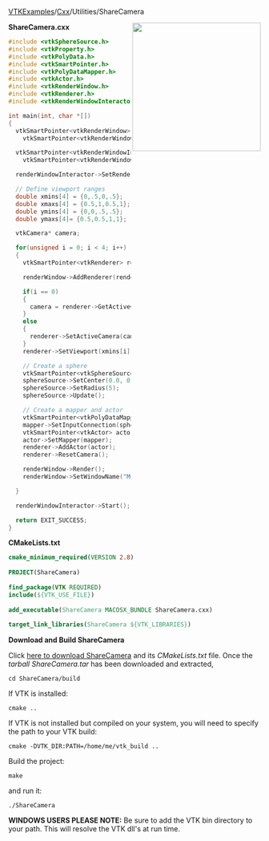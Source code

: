 [VTKExamples](Home)/[Cxx](Cxx)/Utilities/ShareCamera

<img align="right" src="https://github.com/lorensen/VTKExamples/raw/master/Testing/Baseline/Utilities/TestShareCamera.png" width="256" />

**ShareCamera.cxx**
```c++
#include <vtkSphereSource.h>
#include <vtkProperty.h>
#include <vtkPolyData.h>
#include <vtkSmartPointer.h>
#include <vtkPolyDataMapper.h>
#include <vtkActor.h>
#include <vtkRenderWindow.h>
#include <vtkRenderer.h>
#include <vtkRenderWindowInteractor.h>

int main(int, char *[])
{
  vtkSmartPointer<vtkRenderWindow> renderWindow =
    vtkSmartPointer<vtkRenderWindow>::New();

  vtkSmartPointer<vtkRenderWindowInteractor> renderWindowInteractor =
    vtkSmartPointer<vtkRenderWindowInteractor>::New();

  renderWindowInteractor->SetRenderWindow(renderWindow);

  // Define viewport ranges
  double xmins[4] = {0,.5,0,.5};
  double xmaxs[4] = {0.5,1,0.5,1};
  double ymins[4] = {0,0,.5,.5};
  double ymaxs[4]= {0.5,0.5,1,1};

  vtkCamera* camera;

  for(unsigned i = 0; i < 4; i++)
  {
    vtkSmartPointer<vtkRenderer> renderer = vtkSmartPointer<vtkRenderer>::New();

    renderWindow->AddRenderer(renderer);

    if(i == 0)
    {
      camera = renderer->GetActiveCamera();
    }
    else
    {
      renderer->SetActiveCamera(camera);
    }
    renderer->SetViewport(xmins[i],ymins[i],xmaxs[i],ymaxs[i]);

    // Create a sphere
    vtkSmartPointer<vtkSphereSource> sphereSource = vtkSmartPointer<vtkSphereSource>::New();
    sphereSource->SetCenter(0.0, 0.0, 0.0);
    sphereSource->SetRadius(5);
    sphereSource->Update();

    // Create a mapper and actor
    vtkSmartPointer<vtkPolyDataMapper> mapper = vtkSmartPointer<vtkPolyDataMapper>::New();
    mapper->SetInputConnection(sphereSource->GetOutputPort());
    vtkSmartPointer<vtkActor> actor = vtkSmartPointer<vtkActor>::New();
    actor->SetMapper(mapper);
    renderer->AddActor(actor);
    renderer->ResetCamera();

    renderWindow->Render();
    renderWindow->SetWindowName("Multiple ViewPorts");

  }

  renderWindowInteractor->Start();

  return EXIT_SUCCESS;
}
```
**CMakeLists.txt**
```cmake
cmake_minimum_required(VERSION 2.8)
 
PROJECT(ShareCamera)
 
find_package(VTK REQUIRED)
include(${VTK_USE_FILE})
 
add_executable(ShareCamera MACOSX_BUNDLE ShareCamera.cxx)
 
target_link_libraries(ShareCamera ${VTK_LIBRARIES})
```

**Download and Build ShareCamera**

Click [here to download ShareCamera](https://github.com/lorensen/VTKWikiExamplesTarballs/raw/master/ShareCamera.tar) and its *CMakeLists.txt* file.
Once the *tarball ShareCamera.tar* has been downloaded and extracted,
```
cd ShareCamera/build 
```
If VTK is installed:
```
cmake ..
```
If VTK is not installed but compiled on your system, you will need to specify the path to your VTK build:
```
cmake -DVTK_DIR:PATH=/home/me/vtk_build ..
```
Build the project:
```
make
```
and run it:
```
./ShareCamera
```
**WINDOWS USERS PLEASE NOTE:** Be sure to add the VTK bin directory to your path. This will resolve the VTK dll's at run time.

